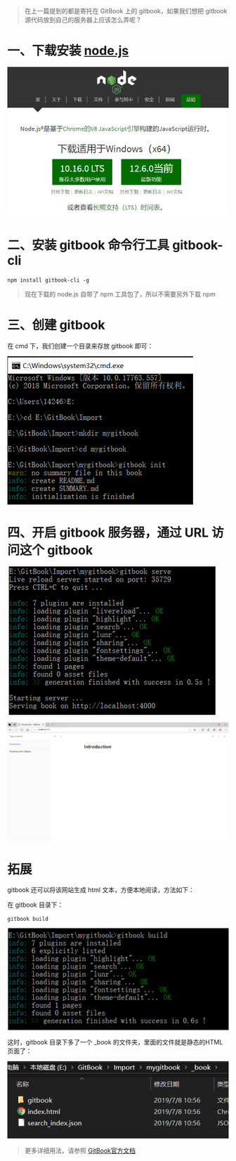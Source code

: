 > 在上一篇提到的都是寄托在 GitBook 上的 gitbook，如果我们想把 gitbook 源代码放到自己的服务器上应该怎么弄呢？

# 一、下载安装 [node.js](https://nodejs.org/en/)

![](/assets/import31.png)

# 二、安装 gitbook 命令行工具 gitbook-cli

```
npm install gitbook-cli -g
```

> 现在下载的 node.js 自带了 npm 工具包了，所以不需要另外下载 npm

# 三、创建 gitbook

在 cmd 下，我们创建一个目录来存放 gitbook 即可：

![](/assets/import32.png)

# 四、开启 gitbook 服务器，通过 URL 访问这个 gitbook

![](/assets/import33.png)

![](/assets/import34.png)

# 拓展

gitbook 还可以将该网站生成 html 文本，方便本地阅读，方法如下：

在 gitbook 目录下：

```
gitbook build
```

![](/assets/import35.png)

这时，gitbook 目录下多了一个 \_book 的文件夹，里面的文件就是静态的HTML页面了：

![](/assets/import37.png)

> 更多详细用法，请参照 [GitBook官方文档](https://docs.gitbook.com/)



